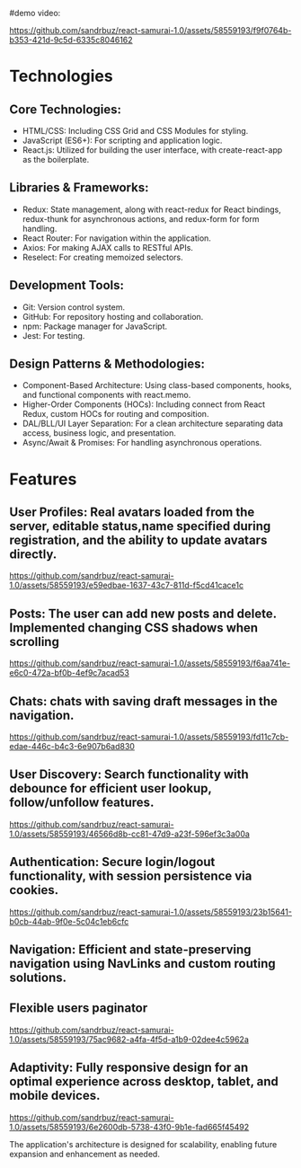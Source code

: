 #demo video:

https://github.com/sandrbuz/react-samurai-1.0/assets/58559193/f9f0764b-b353-421d-9c5d-6335c8046162

# Technologies

## Core Technologies:
- HTML/CSS: Including CSS Grid and CSS Modules for styling.
- JavaScript (ES6+): For scripting and application logic.
- React.js: Utilized for building the user interface, with create-react-app as the boilerplate.
## Libraries & Frameworks:
- Redux: State management, along with react-redux for React bindings, redux-thunk for asynchronous actions, and redux-form for form handling.
- React Router: For navigation within the application.
- Axios: For making AJAX calls to RESTful APIs.
- Reselect: For creating memoized selectors.
## Development Tools:
- Git: Version control system.
- GitHub: For repository hosting and collaboration.
- npm: Package manager for JavaScript.
- Jest: For testing.
## Design Patterns & Methodologies:
- Component-Based Architecture: Using class-based components, hooks, and functional components with react.memo.
- Higher-Order Components (HOCs): Including connect from React Redux, custom HOCs for routing and composition.
- DAL/BLL/UI Layer Separation: For a clean architecture separating data access, business logic, and presentation.
- Async/Await & Promises: For handling asynchronous operations.

# Features
## User Profiles: Real avatars loaded from the server, editable status,name specified during registration, and the ability to update avatars directly.


https://github.com/sandrbuz/react-samurai-1.0/assets/58559193/e59edbae-1637-43c7-811d-f5cd41cace1c


## Posts: The user can add new posts and delete. Implemented changing CSS shadows when scrolling


https://github.com/sandrbuz/react-samurai-1.0/assets/58559193/f6aa741e-e6c0-472a-bf0b-4ef9c7acad53


## Chats: chats with saving draft messages in the navigation.


https://github.com/sandrbuz/react-samurai-1.0/assets/58559193/fd11c7cb-edae-446c-b4c3-6e907b6ad830


## User Discovery: Search functionality with debounce for efficient user lookup, follow/unfollow features.


https://github.com/sandrbuz/react-samurai-1.0/assets/58559193/46566d8b-cc81-47d9-a23f-596ef3c3a00a


## Authentication: Secure login/logout functionality, with session persistence via cookies.




https://github.com/sandrbuz/react-samurai-1.0/assets/58559193/23b15641-b0cb-44ab-9f0e-5c04c1eb6cfc




## Navigation: Efficient and state-preserving navigation using NavLinks and custom routing solutions.
## Flexible users paginator


https://github.com/sandrbuz/react-samurai-1.0/assets/58559193/75ac9682-a4fa-4f5d-a1b9-02dee4c5962a


## Adaptivity: Fully responsive design for an optimal experience across desktop, tablet, and mobile devices.



https://github.com/sandrbuz/react-samurai-1.0/assets/58559193/6e2600db-5738-43f0-9b1e-fad665f45492


The application's architecture is designed for scalability, enabling future expansion and enhancement as needed.

